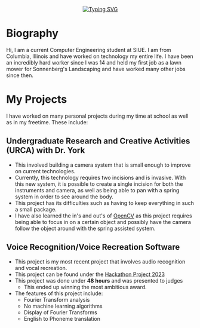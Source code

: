 <p align="center">
  <!-- Typing SVG by DenverCoder1 - https://github.com/DenverCoder1/readme-typing-svg -->
 <a href="https://git.io/typing-svg"><img src="https://readme-typing-svg.demolab.com?font=Fira+Code&size=30&pause=1000&color=F70000&center=true&vCenter=true&width=550&lines=Computer+Engineer;Experienced+in+Hardware;Experienced+in+Software;Current+Student+At+SIUE;Always+Open+for+a+Challenge" alt="Typing SVG" /></a>
</p>


# Biography

Hi, I am a current Computer Engineering student at SIUE. I am from Columbia, Illinois and have worked on technology my entire life. I have been an incredibly hard worker since I was 14 and held my first job as a lawn mower for Sonnenberg's Landscaping and have worked many other jobs since then.

# My Projects

I have worked on many personal projects during my time at school as well as in my freetime. These include:

## Undergraduate Research and Creative Activities (URCA) with Dr. York

- This involved building a camera system that is small enough to improve on current technologies.
- Currently, this technology requires two incisions and is invasive. With this new system, it is possible to create a single incision for both the instruments and camera, as well as being able to pan with a spring system in order to see around the body.
- This project has its difficulties such as having to keep everything in such a small package.
- I have also learned the in's and out's of [OpenCV](https://opencv.org/) as this project requires being able to focus in on a certain object and possibly have the camera follow the object around with the spring assisted system.

## Voice Recognition/Voice Recreation Software

- This project is my most recent project that involves audio recognition and vocal recreation.
- This project can be found under the [Hackathon Project 2023](https://github.com/probstcj/Hackathon-Project-2023)
- This project was done under **48 hours** and was presented to judges
  - This ended up winning the most ambitious award.
- The features of this project include:
  - Fourier Transform analysis
  - No machine learning algorithms
  - Display of Fourier Transforms
  - English to Phoneme translation
<!--
**probstcj/probstcj** is a ✨ _special_ ✨ repository because its `README.md` (this file) appears on your GitHub profile.

Here are some ideas to get you started:

- 🔭 I’m currently working on ...
- 🌱 I’m currently learning ...
- 👯 I’m looking to collaborate on ...
- 🤔 I’m looking for help with ...
- 💬 Ask me about ...
- 📫 How to reach me: ...
- 😄 Pronouns: ...
- ⚡ Fun fact: ...
-->
